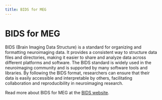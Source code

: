 ```yaml
---
title: BIDS for MEG
---
```


# BIDS for MEG
BIDS (Brain Imaging Data Structure) is a standard for organizing and formatting neuroimaging data. It provides a consistent way to structure data files and directories, making it easier to share and analyze data across different platforms and software.
The BIDS standard is widely used in the neuroimaging community and is supported by many software tools and libraries. By following the BIDS format, researchers can ensure that their data is easily accessible and interpretable by others, facilitating collaboration and reproducibility in neuroimaging research.

Read more about BIDS for MEG at the [BIDS website](https://bids-specification.readthedocs.io/en/stable/modality-specific-files/magnetoencephalography.html).